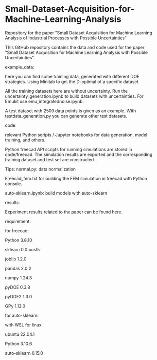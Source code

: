 # Small-Dataset-Acquisition-for-Machine-Learning-Analysis
Repository for the paper "Small Dataset Acquisition for Machine Learning Analysis of Industrial Processes with Possible Uncertainties"

This GitHub repository contains the data and code used for the paper "Small Dataset Acquisition for Machine Learning Analysis with Possible Uncertainties".

example_data:

here you can find some training data, generated with different DOE strategies. Using Minitab to get the D-optimal of a specific dataset

All the training datasets here are without uncertainty. Run the uncertainty_generation.ipynb to build datasets with uncertainties. For Emukit use emu_integratednoise.ipynb.

A test dataset with 2500 data points is given as an example. With testdata_generation.py you can generate other test datasets.


code:

relevant Python scripts / Jupyter notebooks for data generation, model training, and others.

Python freecad API scripts for running simulations are stored in code/freecad. The simulation results are exported and the corresponding training dataset and test set are constructed.

Tips:
normal.py: data normalization 

Freecad_fem.txt for building the FEM simulation in freecad with Python console.

auto-sklearn.ipynb: build models with auto-sklearn


results:

Experiment results related to the paper can be found here.

requirement:

for freecad:

Python                   3.8.10

sklearn                  0.0.post5

joblib                   1.2.0

pandas                   2.0.2

numpy                    1.24.3

pyDOE                    0.3.8

pyDOE2                   1.3.0

GPy                      1.12.0

for auto-sklearn:

with WSL for linux: 

ubuntu                   22.04.1

Python                   3.10.6

auto-sklearn             0.15.0
